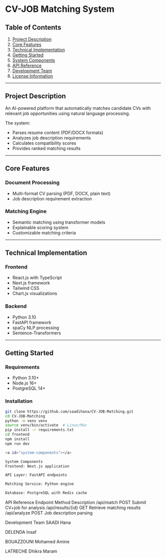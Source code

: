 # CV-JOB Matching System

## Table of Contents
1. [Project Description](#project-description)
2. [Core Features](#core-features)
3. [Technical Implementation](#technical-implementation)
4. [Getting Started](#getting-started)
5. [System Components](#system-components)
6. [API Reference](#api-reference)
7. [Development Team](#development-team)
8. [License Information](#license-information)

---

<a id="project-description"></a>
## Project Description
An AI-powered platform that automatically matches candidate CVs with relevant job opportunities using natural language processing.

The system:
- Parses resume content (PDF/DOCX formats)
- Analyzes job description requirements
- Calculates compatibility scores
- Provides ranked matching results

---

<a id="core-features"></a>
## Core Features

### Document Processing
- Multi-format CV parsing (PDF, DOCX, plain text)
- Job description requirement extraction

### Matching Engine
- Semantic matching using transformer models
- Explainable scoring system
- Customizable matching criteria

---

<a id="technical-implementation"></a>
## Technical Implementation

### Frontend
- React.js with TypeScript
- Next.js framework
- Tailwind CSS
- Chart.js visualizations

### Backend
- Python 3.10
- FastAPI framework
- spaCy NLP processing
- Sentence-Transformers

---

<a id="getting-started"></a>
## Getting Started

### Requirements
- Python 3.10+
- Node.js 16+
- PostgreSQL 14+

### Installation
```bash
git clone https://github.com/saadihana/CV-JOB-Matching.git
cd CV-JOB-Matching
python -m venv venv
source venv/bin/activate  # Linux/Mac
pip install -r requirements.txt
cd frontend
npm install
npm run dev

<a id="system-components"></a>

System Components
Frontend: Next.js application

API Layer: FastAPI endpoints

Matching Service: Python engine

Database: PostgreSQL with Redis cache
```

<a id="api-reference"></a>

API Reference
Endpoint	Method	Description
/api/match	POST	Submit CV+job for analysis
/api/results/{id}	GET	Retrieve matching results
/api/analyze	POST	Job description parsing
<a id="development-team"></a>

Development Team
SAADI Hana 

DELENDA Insaf 

BOUAZZOUNI Mohamed Amine 

LATRECHE Dhikra Maram
